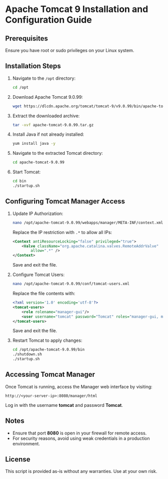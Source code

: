 # Apache Tomcat 9 Installation and Configuration Guide

## Prerequisites
Ensure you have root or sudo privileges on your Linux system.

## Installation Steps

1. Navigate to the `/opt` directory:
   ```sh
   cd /opt
   ```

2. Download Apache Tomcat 9.0.99:
   ```sh
   wget https://dlcdn.apache.org/tomcat/tomcat-9/v9.0.99/bin/apache-tomcat-9.0.99.tar.gz
   ```

3. Extract the downloaded archive:
   ```sh
   tar -xvf apache-tomcat-9.0.99.tar.gz
   ```

4. Install Java if not already installed:
   ```sh
   yum install java -y
   ```

5. Navigate to the extracted Tomcat directory:
   ```sh
   cd apache-tomcat-9.0.99
   ```

6. Start Tomcat:
   ```sh
   cd bin
   ./startup.sh
   ```

## Configuring Tomcat Manager Access

1. Update IP Authorization:
   ```sh
   nano /opt/apache-tomcat-9.0.99/webapps/manager/META-INF/context.xml
   ```
   Replace the IP restriction with `.*` to allow all IPs:
   ```xml
   <Context antiResourceLocking="false" privileged="true">
       <Valve className="org.apache.catalina.valves.RemoteAddrValve"
           allow=".*" />
   </Context>
   ```
   Save and exit the file.

2. Configure Tomcat Users:
   ```sh
   nano /opt/apache-tomcat-9.0.99/conf/tomcat-users.xml
   ```
   Replace the file contents with:
   ```xml
   <?xml version='1.0' encoding='utf-8'?>
   <tomcat-users>
       <role rolename="manager-gui"/>
       <user username="tomcat" password="Tomcat" roles="manager-gui, manager-script, manager-status"/>
   </tomcat-users>
   ```
   Save and exit the file.

3. Restart Tomcat to apply changes:
   ```sh
   cd /opt/apache-tomcat-9.0.99/bin
   ./shutdown.sh
   ./startup.sh
   ```

## Accessing Tomcat Manager
Once Tomcat is running, access the Manager web interface by visiting:
```
http://<your-server-ip>:8080/manager/html
```
Log in with the username **tomcat** and password **Tomcat**.

## Notes
- Ensure that port **8080** is open in your firewall for remote access.
- For security reasons, avoid using weak credentials in a production environment.

## License
This script is provided as-is without any warranties. Use at your own risk.


